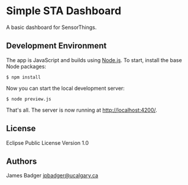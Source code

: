 # Simple STA Dashboard

A basic dashboard for SensorThings.

## Development Environment

The app is JavaScript and builds using [Node.js](https://nodejs.org/). To start, install the base Node packages:

    $ npm install

Now you can start the local development server:

    $ node preview.js

That's all. The server is now running at [http://localhost:4200/](http://localhost:4200/).

## License

Eclipse Public License Version 1.0

## Authors

James Badger <jpbadger@ucalgary.ca>
